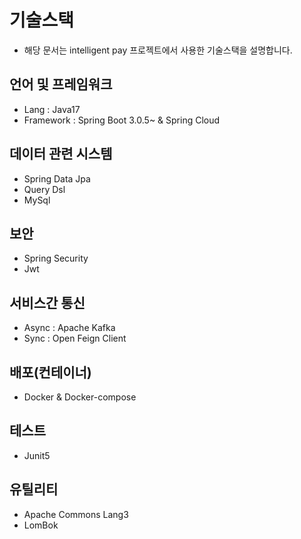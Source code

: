 # 기술스택
* 해당 문서는 intelligent pay 프로젝트에서 사용한 기술스택을 설명합니다.

## 언어 및 프레임워크
* Lang : Java17
* Framework : Spring Boot 3.0.5~ & Spring Cloud

## 데이터 관련 시스템
* Spring Data Jpa
* Query Dsl
* MySql

## 보안
* Spring Security
* Jwt

## 서비스간 통신
* Async : Apache Kafka
* Sync : Open Feign Client

## 배포(컨테이너)
* Docker & Docker-compose

## 테스트
* Junit5

## 유틸리티
* Apache Commons Lang3
* LomBok